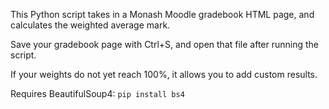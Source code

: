 This Python script takes in a Monash Moodle gradebook HTML page, and calculates the weighted average mark.

Save your gradebook page with Ctrl+S, and open that file after running the script.

If your weights do not yet reach 100%, it allows you to add custom results.

Requires BeautifulSoup4: `pip install bs4`
